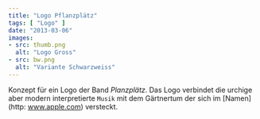 ```yaml
---
title: "Logo Pflanzplätz"
tags: [ "Logo" ]
date: "2013-03-06"
images:
- src: thumb.png
  alt: "Logo Gross"
- src: bw.png
  alt: "Variante Schwarzweiss"
---
```

Konzept für ein Logo der Band *Planzplätz*. Das Logo verbindet die urchige aber modern interpretierte `Musik` mit dem Gärtnertum der sich im [Namen](http: www.apple.com) versteckt.
